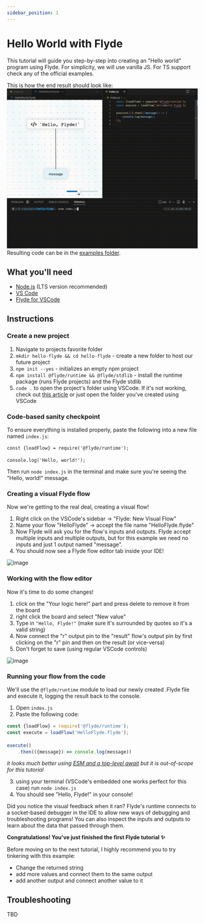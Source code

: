 ```yaml
---
sidebar_position: 1
---
```


# Hello World with Flyde

This tutorial will guide you step-by-step into creating an "Hello world" program using Flyde. For simplicity, we will use vanilla JS. For TS support check any of the official examples.

This is how the end result should look like:
![./hello-world-result.gif](./assets/hello-world-final-result.gif)
Resulting code can be in the [examples folder](https://github.com/FlydeHQ/flyde/tree/main/examples/hello-world).

## What you'll need

- [Node.js](https://nodejs.org/en/download/) (LTS version recommended)
- [VS Code](https://code.visualstudio.com/)
- [Flyde for VSCode](https://marketplace.visualstudio.com/items?itemName=flyde.flyde-vscode)

## Instructions

### Create a new project

1. Navigate to projects favorite folder
1. `mkdir hello-flyde && cd hello-flyde` - create a new folder to host our future project
1. `npm init --yes` - initializes an empty npm project
1. `npm install @flyde/runtime && @flyde/stdlib` - install the runtime package (runs Flyde projects) and the Flyde stdlib
1. `code .` to open the project's folder using VSCode. If it's not working, check out [this article](https://code.visualstudio.com/docs/editor/command-line#_code-is-not-recognized-as-an-internal-or-external-command) or just open the folder you've created using VSCode

### Code-based sanity checkpoint

To ensure everything is installed properly, paste the following into a new file named `index.js`:

```
const {loadFlow} = require('@flyde/runtime');

console.log('Hello, world!');
```

Then run `node index.js` in the terminal and make sure you're seeing the "Hello, world!" message.

### Creating a visual Flyde flow

Now we're getting to the real deal, creating a visual flow!

1. Right click on the VSCode's sidebar -> "Flyde: New Visual Flow"
2. Name your flow "HelloFlyde" -> accept the file name "HelloFlyde.flyde"
3. Now Flyde will ask you for the flow's inputs and outputs. Flyde accept multiple inputs and multiple outputs, but for this example we need no inputs and just 1 output named "message".
4. You should now see a Flyde flow editor tab inside your IDE!

![image](./assets/hello-world-new-flow.gif)


### Working with the flow editor

Now it's time to do some changes!
1. click on the "Your logic here!" part and press delete to remove it from the board
2. right click the board and select "New value"
3. Type in `"Hello, Flyde!"` (make sure it's surrounded by quotes so it's a valid string)
4. Now connect the "r" output pin to the "result" flow's output pin by first clicking on the "r" pin and then on the result (or vice-versa)
5. Don't forget to save (using regular VSCode controls)

![image](./assets/hello-world-modification.gif)

### Running your flow from the code

We'll use the `@flyde/runtime` module to load our newly created .Flyde file and execute it, logging the result back to the console.

1. Open `index.js`
2. Paste the following code:
```javascript
const {loadFlow} = require('@flyde/runtime');
const execute = loadFlow('HelloFlyde.flyde');

execute()
    .then(({message}) => console.log(message))
```
_it looks much better using [ESM and a top-level await](https://reflectoring.io/nodejs-modules-imports/) but it is out-of-scope for this tutorial_


3. using your terminal (VSCode's embedded one works perfect for this case) run `node index.js`
4. You should see "Hello, Flyde!" in your console!

Did you notice the visual feedback when it ran? Flyde's runtime connects to a socket-based debugger in the IDE to allow new ways of debugging and troubleshooting programs! You can also inspect the inputs and outputs to learn about the data that passed through them.


**Congratulations! You've just finished the first Flyde tutorial ✨**

Before moving on to the next tutorial, I highly recommend you to try tinkering with this example:
- Change the returned string
- add more values and connect them to the same output
- add another output and connect another value to it


## Troubleshooting

TBD
